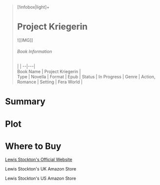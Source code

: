 > [!infobox|light]+  
> # Project Kriegerin
> ![[IMG]]  
> ###### Book Information
>  |   |
> --|---|  
> Book Name | Project Kriegerin |  
> Type | Novella |
> Format | Epub | 
> Status | In Progress | 
> Genre | Action, Romance | 
> Setting | Fera World | 

# Summary

# Plot

# Where to Buy

[Lewis Stockton's Official Website](https://www.lewisstockton.com/store)

Lewis Stockton's UK Amazon Store

Lewis Stockton's US Amazon Store